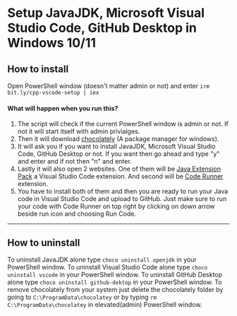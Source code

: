# Setup JavaJDK, Microsoft Visual Studio Code, GitHub Desktop in Windows 10/11

## How to install

Open PowerShell window (doesn't matter admin or not) and enter `irm bit.ly/cpp-vscode-setup | iex`

#### What will happen when you run this?

1. The script will check if the current PowerShell window is admin or not. If not it will start itself with admin privialges.
2. Then it will download [chocolately](https://chocolatey.org/) (A package manager for windows).
3. It will ask you if you want to install JavaJDK, Microsoft Visual Studio Code, GitHub Desktop or not. If you want then go ahead and type "y" and enter and if not then "n" and enter.
4. Lastly it will also open 2 websites. One of them will be [Java Extension Pack](https://marketplace.visualstudio.com/items?itemName=vscjava.vscode-java-pack) a Visual Studio Code extension. And second will be [Code Runner](https://marketplace.visualstudio.com/items?itemName=formulahendry.code-runner) extension.
5. You have to install both of them and then you are ready to run your Java code in Visual Studio Code and upload to GitHub. Just make sure to run your code with Code Runner on top right by clicking on down arrow beside run icon and choosing Run Code.

---

## How to uninstall

To uninstall JavaJDK alone type `choco uninstall openjdk` in your PowerShell window.
To uninstall Visual Studio Code alone type `choco uninstall vscode` in your PowerShell window.
To uninstall GitHub Desktop alone type `choco uninstall github-dektop` in your PowerShell window.
To remove chocolately from your system just delete the chocolately folder by going to `C:\ProgramData\chocolatey` or by typing `rm C:\ProgramData\chocolatey` in elevated(admin) PowerShell window.
